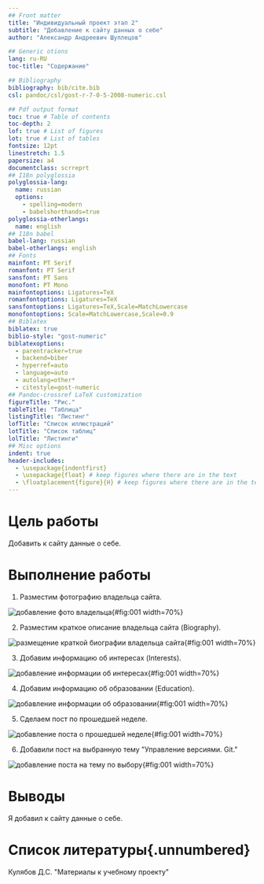 ```yaml
---
## Front matter
title: "Индивидуальный проект этап 2"
subtitle: "Добавление к сайту данных о себе"
author: "Александр Андреевич Шуплецов"

## Generic otions
lang: ru-RU
toc-title: "Содержание"

## Bibliography
bibliography: bib/cite.bib
csl: pandoc/csl/gost-r-7-0-5-2008-numeric.csl

## Pdf output format
toc: true # Table of contents
toc-depth: 2
lof: true # List of figures
lot: true # List of tables
fontsize: 12pt
linestretch: 1.5
papersize: a4
documentclass: scrreprt
## I18n polyglossia
polyglossia-lang:
  name: russian
  options:
	- spelling=modern
	- babelshorthands=true
polyglossia-otherlangs:
  name: english
## I18n babel
babel-lang: russian
babel-otherlangs: english
## Fonts
mainfont: PT Serif
romanfont: PT Serif
sansfont: PT Sans
monofont: PT Mono
mainfontoptions: Ligatures=TeX
romanfontoptions: Ligatures=TeX
sansfontoptions: Ligatures=TeX,Scale=MatchLowercase
monofontoptions: Scale=MatchLowercase,Scale=0.9
## Biblatex
biblatex: true
biblio-style: "gost-numeric"
biblatexoptions:
  - parentracker=true
  - backend=biber
  - hyperref=auto
  - language=auto
  - autolang=other*
  - citestyle=gost-numeric
## Pandoc-crossref LaTeX customization
figureTitle: "Рис."
tableTitle: "Таблица"
listingTitle: "Листинг"
lofTitle: "Список иллюстраций"
lotTitle: "Список таблиц"
lolTitle: "Листинги"
## Misc options
indent: true
header-includes:
  - \usepackage{indentfirst}
  - \usepackage{float} # keep figures where there are in the text
  - \floatplacement{figure}{H} # keep figures where there are in the text
---
```


# Цель работы

Добавить к сайту данные о себе.

# Выполнение работы

1. Разместим фотографию владельца сайта.

![добавление фото владельца](image/1.png){#fig:001 width=70%}

2. Разместим краткое описание владельца сайта (Biography).

![размещение краткой биографии владельца сайта](image/2.png){#fig:001 width=70%}

3. Добавим информацию об интересах (Interests).

![добавление информации об интересах](image/3.png){#fig:001 width=70%}

4. Добавим информацию об образовании (Education).

![добавление информации об образовании](image/4.png){#fig:001 width=70%}

5. Сделаем пост по прошедшей неделе.

![добавление поста о прошедшей неделе](image/5.png){#fig:001 width=70%}

6. Добавили пост на выбранную тему "Управление версиями. Git."

![добавление поста на тему по выбору](image/6.png){#fig:001 width=70%}

# Выводы

Я добавил к сайту данные о себе.

# Список литературы{.unnumbered}

Кулябов Д.С. "Материалы к учебному проекту"
